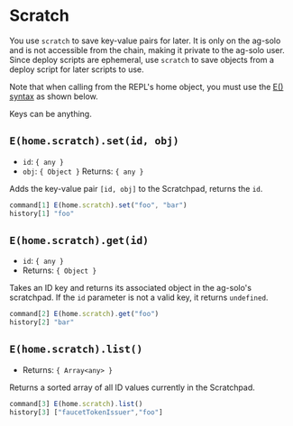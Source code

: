 # Scratch

You use `scratch` to save key-value pairs for later. It is only on the ag-solo and is not accessible from the chain, making it private to the ag-solo user. Since deploy scripts are ephemeral, use `scratch` to save objects from a deploy script for later scripts to use.

Note that when calling from the REPL's home object, you must use the [E() syntax](/guides/js-programming/eventual-send) as shown below.

Keys can be anything.

## `E(home.scratch).set(id, obj)`

- `id`: `{ any }`
- `obj`: `{ Object }`
  Returns: `{ any }`

Adds the key-value pair `[id, obj]` to the Scratchpad, returns the `id`.

```js
command[1] E(home.scratch).set("foo", "bar")
history[1] "foo"
```

## `E(home.scratch).get(id)`

- `id`: `{ any }`
- Returns: `{ Object }`

Takes an ID key and returns its associated object in the ag-solo's scratchpad.
If the `id` parameter is not a valid key, it returns `undefined`.

```js
command[2] E(home.scratch).get("foo")
history[2] "bar"
```

## `E(home.scratch).list()`

- Returns: `{ Array<any> }`

Returns a sorted array of all ID values currently in the Scratchpad.

```js
command[3] E(home.scratch).list()
history[3] ["faucetTokenIssuer","foo"]
```
